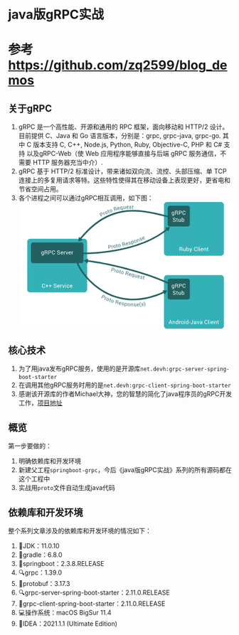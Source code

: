 # java版gRPC实战
# 参考 https://github.com/zq2599/blog_demos 

## 关于gRPC
1. gRPC 是一个高性能、开源和通用的 RPC 框架，面向移动和 HTTP/2 设计。目前提供 C、Java 和 Go 语言版本，分别是：grpc, grpc-java, grpc-go. 其中 C 版本支持 C, C++, Node.js, Python, Ruby, Objective-C, PHP 和 C# 支持
   以及gRPC-Web（使 Web 应用程序能够直接与后端 gRPC 服务通信，不需要 HTTP 服务器充当中介）.
2. gRPC 基于 HTTP/2 标准设计，带来诸如双向流、流控、头部压缩、单 TCP 连接上的多复用请求等特。这些特性使得其在移动设备上表现更好，更省电和节省空间占用。
3. 各个进程之间可以通过gRPC相互调用，如下图：
![img.png](img.png)
   
## 核心技术
1. 为了用java发布gRPC服务，使用的是开源库`net.devh:grpc-server-spring-boot-starter` 
2. 在调用其他gRPC服务时用的是`net.devh:grpc-client-spring-boot-starter`
3. 感谢该开源库的作者Michael大神，您的智慧的简化了java程序员的gRPC开发工作，[项目地址](https://github.com/yidongnan/grpc-spring-boot-starter)
## 概览
   第一步要做的：

1. 明确依赖库和开发环境
2. 新建父工程`springboot-grpc`，今后《java版gRPC实战》系列的所有源码都在这个工程中
3. 实战用`proto`文件自动生成java代码
## 依赖库和开发环境
   整个系列文章涉及的依赖库和开发环境的情况如下：

1. 🚗JDK：11.0.10
2. 👷gradle：6.8.0
3. 📎springboot：2.3.8.RELEASE
4. 🔍grpc：1.39.0
5. 🔗protobuf：3.17.3
6. 🔍grpc-server-spring-boot-starter：2.11.0.RELEASE
7. 🔎grpc-client-spring-boot-starter：2.11.0.RELEASE
8. 💻操作系统：macOS BigSur 11.4
9. 🔧IDEA：2021.1.1 (Ultimate Edition)